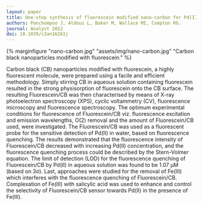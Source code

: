 ```yaml
---
layout: paper
title: One-step synthesis of fluorescein modified nano-carbon for Pd(II) detection via fluorescence quenching.
authors: Panchompoo J, Aldous L, Baker M, Wallace MI, Compton RG.
journal: Analyst 2012
doi: 10.1039/c2an16261j
---
```

{% marginfigure "nano-carbon.jpg" "assets/img/nano-carbon.jpg" "Carbon black nanoparticles modified with fluorescein." %}

Carbon black (CB) nanoparticles modified with fluorescein, a highly fluorescent molecule, were prepared using a facile and efficient methodology. Simply stirring CB in aqueous solution containing fluorescein resulted in the strong physisorption of fluorescein onto the CB surface. The resulting Fluorescein/CB was then characterised by means of X-ray photoelectron spectroscopy (XPS), cyclic voltammetry (CV), fluorescence microscopy and fluorescence spectroscopy. The optimum experimental conditions for fluorescence of Fluorescein/CB viz. fluorescence excitation and emission wavelengths, O(2) removal and the amount of Fluorescein/CB used, were investigated. The Fluorescein/CB was used as a fluorescent probe for the sensitive detection of Pd(II) in water, based on fluorescence quenching. The results demonstrated that the fluorescence intensity of Fluorescein/CB decreased with increasing Pd(II) concentration, and the fluorescence quenching process could be described by the Stern-Volmer equation. The limit of detection (LOD) for the fluorescence quenching of Fluorescein/CB by Pd(II) in aqueous solution was found to be 1.07 μM (based on 3σ). Last, approaches were studied for the removal of Fe(III) which interferes with the fluorescence quenching of Fluorescein/CB. Complexation of Fe(III) with salicylic acid was used to enhance and control the selectivity of Fluorescein/CB sensor towards Pd(II) in the presence of Fe(III).
